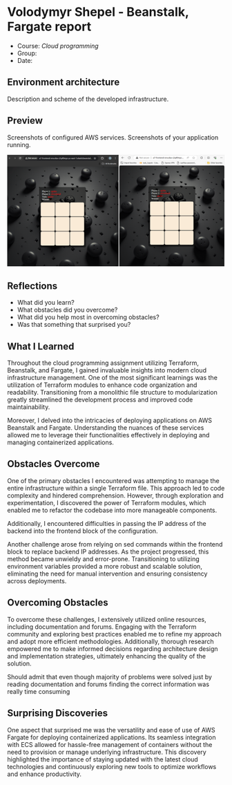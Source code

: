 # Volodymyr Shepel - Beanstalk, Fargate report

- Course: *Cloud programming*
- Group:
- Date: 

## Environment architecture

Description and scheme of the developed infrastructure.

## Preview

Screenshots of configured AWS services. Screenshots of your application running.

![Sample image](img/image.png)

## Reflections

- What did you learn?
- What obstacles did you overcome?
- What did you help most in overcoming obstacles?
- Was that something that surprised you?

## What I Learned
Throughout the cloud programming assignment utilizing Terraform, Beanstalk, and Fargate, I gained invaluable insights into modern cloud infrastructure management. One of the most significant learnings was the utilization of Terraform modules to enhance code organization and readability. Transitioning from a monolithic file structure to modularization greatly streamlined the development process and improved code maintainability.

Moreover, I delved into the intricacies of deploying applications on AWS Beanstalk and Fargate. Understanding the nuances of these services allowed me to leverage their functionalities effectively in deploying and managing containerized applications.

## Obstacles Overcome
One of the primary obstacles I encountered was attempting to manage the entire infrastructure within a single Terraform file. This approach led to code complexity and hindered comprehension. However, through exploration and experimentation, I discovered the power of Terraform modules, which enabled me to refactor the codebase into more manageable components.

Additionally, I encountered difficulties in passing the IP address of the backend into the frontend block of the configuration.

Another challenge arose from relying on sed commands within the frontend block to replace backend IP addresses. As the project progressed, this method became unwieldy and error-prone. Transitioning to utilizing environment variables provided a more robust and scalable solution, eliminating the need for manual intervention and ensuring consistency across deployments.

## Overcoming Obstacles
To overcome these challenges, I extensively utilized online resources, including documentation and forums. Engaging with the Terraform community and exploring best practices enabled me to refine my approach and adopt more efficient methodologies. Additionally, thorough research empowered me to make informed decisions regarding architecture design and implementation strategies, ultimately enhancing the quality of the solution.

Should admit that even though majority of problems were solved just by reading documentation and forums finding the correct information was really time consuming

## Surprising Discoveries
One aspect that surprised me was the versatility and ease of use of AWS Fargate for deploying containerized applications. Its seamless integration with ECS allowed for hassle-free management of containers without the need to provision or manage underlying infrastructure. This discovery highlighted the importance of staying updated with the latest cloud technologies and continuously exploring new tools to optimize workflows and enhance productivity.